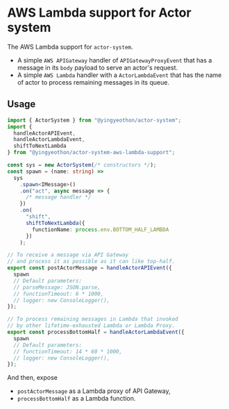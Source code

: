 # AWS Lambda support for Actor system

The AWS Lambda support for `actor-system`.

- A simple `AWS APIGateway` handler of `APIGatewayProxyEvent` that has a message in its `body` payload to serve an actor's request.
- A simple `AWS Lambda` handler with a `ActorLambdaEvent` that has the name of actor to process remaining messages in its queue.

## Usage

```typescript
import { ActorSystem } from "@yingyeothon/actor-system";
import {
  handleActorAPIEvent,
  handleActorLambdaEvent,
  shiftToNextLambda
} from "@yingyeothon/actor-system-aws-lambda-support";

const sys = new ActorSystem(/* constructors */);
const spawn = (name: string) =>
  sys
    .spawn<IMessage>()
    .on("act", async message => {
      /* message handler */
    })
    .on(
      "shift",
      shiftToNextLambda({
        functionName: process.env.BOTTOM_HALF_LAMBDA
      })
    );

// To receive a message via API Gateway
// and process it as possible as it can like top-half.
export const postActorMessage = handleActorAPIEvent({
  spawn
  // Default parameters:
  // parseMessage: JSON.parse,
  // functionTimeout: 6 * 1000,
  // logger: new ConsoleLogger(),
});

// To process remaining messages in Lambda that invoked
// by other lifetime-exhausted Lambda or Lambda Proxy.
export const processBottomHalf = handleActorLambdaEvent({
  spawn
  // Default parameters:
  // functionTimeout: 14 * 60 * 1000,
  // logger: new ConsoleLogger(),
});
```

And then, expose

- `postActorMessage` as a Lambda proxy of API Gateway,
- `processBottomHalf` as a Lambda function.
